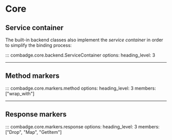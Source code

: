 # Core

## Service container

The built-in backend classes also implement the _service container_ in order to
simplify the binding process:

::: combadge.core.backend.ServiceContainer
    options:
      heading_level: 3

<hr>

## Method markers

::: combadge.core.markers.method
    options:
      heading_level: 3
      members: ["wrap_with"]

<hr>

## Response markers

::: combadge.core.markers.response
    options:
      heading_level: 3
      members: ["Drop", "Map", "GetItem"]
